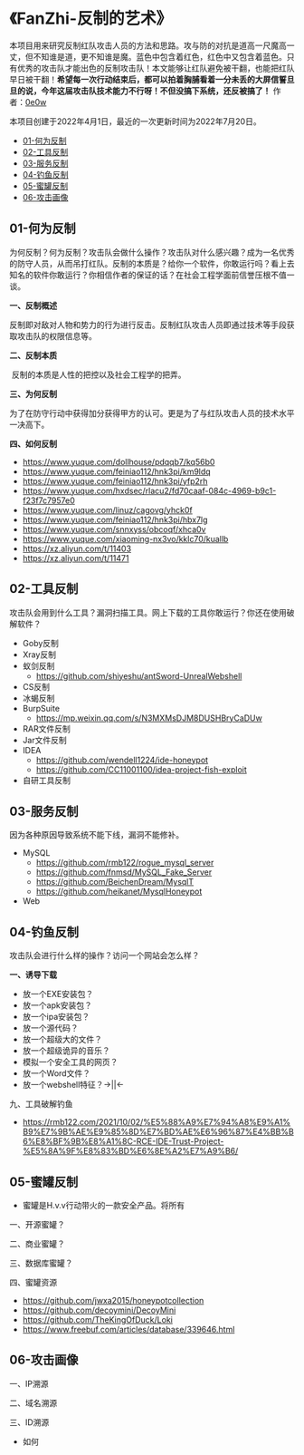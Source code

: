 # 《FanZhi-反制的艺术》

本项目用来研究反制红队攻击人员的方法和思路。攻与防的对抗是道高一尺魔高一丈，但不知谁是道，更不知谁是魔。蓝色中包含着红色，红色中又包含着蓝色。只有优秀的攻击队才能出色的反制攻击队！本文能够让红队避免被干翻，也能把红队早日被干翻！**希望每一次行动结束后，都可以拍着胸脯看着一分未丢的大屏信誓旦旦的说，今年这届攻击队技术能力不行呀！不但没搞下系统，还反被搞了！** 作者：[0e0w]()

本项目创建于2022年4月1日，最近的一次更新时间为2022年7月20日。

- [01-何为反制](https://github.com/Getshell/Fanzhi#01-%E4%BD%95%E4%B8%BA%E5%8F%8D%E5%88%B6)
- [02-工具反制](https://github.com/Getshell/Fanzhi#02-%E5%B7%A5%E5%85%B7%E5%8F%8D%E5%88%B6)
- [03-服务反制](https://github.com/Getshell/Fanzhi#03-%E6%9C%8D%E5%8A%A1%E5%8F%8D%E5%88%B6)
- [04-钓鱼反制](https://github.com/Getshell/Fanzhi#04-%E9%92%93%E9%B1%BC%E5%8F%8D%E5%88%B6)
- [05-蜜罐反制](https://github.com/Getshell/Fanzhi#05-%E8%9C%9C%E7%BD%90%E5%8F%8D%E5%88%B6)
- [06-攻击画像](https://github.com/Getshell/Fanzhi#06-%E6%94%BB%E5%87%BB%E7%94%BB%E5%83%8F)

## 01-何为反制

为何反制？何为反制？攻击队会做什么操作？攻击队对什么感兴趣？成为一名优秀的防守人员，从而吊打红队。反制的本质是？给你一个软件，你敢运行吗？看上去知名的软件你敢运行？你相信作者的保证的话？在社会工程学面前信誉压根不值一谈。

**一、反制概述**

​	反制即对敌对人物和势力的行为进行反击。反制红队攻击人员即通过技术等手段获取攻击队的权限信息等。

**二、反制本质**

​	反制的本质是人性的把控以及社会工程学的把弄。

**三、为何反制**

​	为了在防守行动中获得加分获得甲方的认可。更是为了与红队攻击人员的技术水平一决高下。

**四、如何反制**

- https://www.yuque.com/dollhouse/pdqqb7/kq56b0
- https://www.yuque.com/feiniao112/hnk3pi/km9ldq
- https://www.yuque.com/feiniao112/hnk3pi/yfp2rh
- https://www.yuque.com/hxdsec/rlacu2/fd70caaf-084c-4969-b9c1-f23f7c7957e0
- https://www.yuque.com/linuz/cagovg/yhck0f
- https://www.yuque.com/feiniao112/hnk3pi/hbx7lg
- https://www.yuque.com/snnxyss/obcoqf/xhca0v
- https://www.yuque.com/xiaoming-nx3vo/kklc70/kuallb
- https://xz.aliyun.com/t/11403
- https://xz.aliyun.com/t/11471

## 02-工具反制

攻击队会用到什么工具？漏洞扫描工具。网上下载的工具你敢运行？你还在使用破解软件？

- Goby反制
- Xray反制
- 蚁剑反制
  - https://github.com/shiyeshu/antSword-UnrealWebshell
- CS反制
- 冰蝎反制
- BurpSuite
  - https://mp.weixin.qq.com/s/N3MXMsDJM8DUSHBryCaDUw
- RAR文件反制
- Jar文件反制
- IDEA
  - https://github.com/wendell1224/ide-honeypot
  - https://github.com/CC11001100/idea-project-fish-exploit
- 自研工具反制

## 03-服务反制

因为各种原因导致系统不能下线，漏洞不能修补。

- MySQL
  - https://github.com/rmb122/rogue_mysql_server
  - https://github.com/fnmsd/MySQL_Fake_Server
  - https://github.com/BeichenDream/MysqlT
  - https://github.com/heikanet/MysqlHoneypot
- Web

## 04-钓鱼反制

攻击队会进行什么样的操作？访问一个网站会怎么样？

**一、诱导下载**

- 放一个EXE安装包？
- 放一个apk安装包？
- 放一个ipa安装包？
- 放一个源代码？
- 放一个超级大的文件？
- 放一个超级诡异的音乐？
- 模拟一个安全工具的网页？
- 放一个Word文件？
- 放一个webshell特征？->||<-

九、工具破解钓鱼

- https://rmb122.com/2021/10/02/%E5%88%A9%E7%94%A8%E9%A1%B9%E7%9B%AE%E9%85%8D%E7%BD%AE%E6%96%87%E4%BB%B6%E8%BF%9B%E8%A1%8C-RCE-IDE-Trust-Project-%E5%8A%9F%E8%83%BD%E6%8E%A2%E7%A9%B6/

## 05-蜜罐反制

- 蜜罐是H.v.v行动带火的一款安全产品。将所有

一、开源蜜罐？

二、商业蜜罐？

三、数据库蜜罐？

四、蜜罐资源

- https://github.com/jwxa2015/honeypotcollection
- https://github.com/decoymini/DecoyMini
- https://github.com/TheKingOfDuck/Loki
- https://www.freebuf.com/articles/database/339646.html

## 06-攻击画像

一、IP溯源

二、域名溯源

三、ID溯源

- 如何